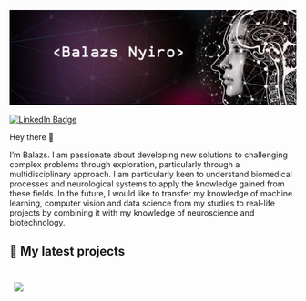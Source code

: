 [![Balazs's GitHub Banner](./assets/GitHubHeader_minev2.png)](https://www.linkedin.com/in/nyirobalazs/)

[![LinkedIn Badge](https://img.shields.io/badge/LinkedIn-Profile-informational?style=flat&logo=linkedin&logoColor=white&color=0D76A8)](https://www.linkedin.com/in/nyirobalazs/)

Hey there 👋

I’m Balazs. I am passionate about developing new solutions to challenging complex problems through exploration, particularly through a multidisciplinary approach. I am particularly keen to understand biomedical processes and neurological systems to apply the knowledge gained from these fields. 
In the future, I would like to transfer my knowledge of machine learning, computer vision and data science from my studies to real-life projects by combining it with my knowledge of neuroscience and biotechnology.


## 📌 My latest projects

<br>

<a href="https://github.com/nyirobalazs/Diploma">
  <img align="center" style="margin:0.5rem" src="https://github-readme-stats.vercel.app/api/pin/?username=nyirobalazs&repo=Diploma&title_color=ffffff&text_color=c9cacc&icon_color=4AB197&bg_color=1A2B34" />
</a>

<br>
<br>
